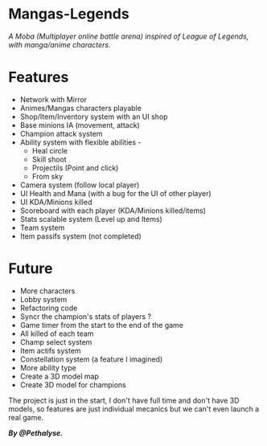# Mangas-Legends
*A Moba (Multiplayer online battle arena) inspired of League of Legends, with manga/anime characters.*

# Features

* Network with Mirror  
* Animes/Mangas characters playable  
* Shop/Item/Inventory system with an UI shop  
* Base minions IA (movement, attack)  
* Champion attack system  
* Ability system with flexible abilities -  
	* Heal circle  
	* Skill shoot  
	* Projectils (Point and click)  
	* From sky  
* Camera system (follow local player)  
* UI Health and Mana (with a bug for the UI of other player)  
* UI KDA/Minions killed  
* Scoreboard with each player (KDA/Minions killed/items)  
* Stats scalable system (Level up and Items)  
* Team system  
* Item passifs system (not completed)  

# Future

* More characters  
* Lobby system  
* Refactoring code
* Syncr the champion's stats of players ?  
* Game timer from the start to the end of the game  
* All killed of each team  
* Champ select system  
* Item actifs system  
* Constellation system (a feature I imagined)
* More ability type
* Create a 3D model map
* Create 3D model for champions


The project is just in the start, I don't have full time and don't have 3D models, so features are just individual mecanics but we can't even launch a real game.

*__By @Pethalyse.__*
